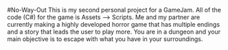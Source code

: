 #No-Way-Out
This is my second personal project for a GameJam. All of the code (C#) for the game is Assets --> Scripts. 
Me and my partner are currently making a highly developed horror game that has multiple endings and a story that leads the user to play more.
You are in a dungeon and your main objective is to escape with what you have in your surroundings.
